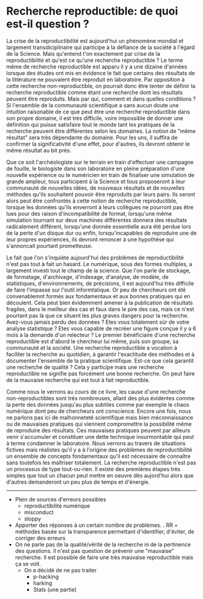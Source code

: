 # Recherche reproductible: de quoi est-il question ?

La crise de la reproductibilité est aujourd'hui un phénomène mondial et
largement transdiciplinaire qui participe à la défiance de la société à l'égard
de la Science. Mais qu'entend t'on exactement par crise de la reproductibilité
et qu'est ce qu'une recherche reproductible ? Le terme même de recherche
reproductible est apparu il y a une dizaine d'années lorsque des études ont mis
en évidence le fait que certains des résultats de la littérature ne pouvaient
être reproduit en laboratoire. Par opposition à cette recherche
non-reproductible, on pourrait donc être tenter de définir la recherche
reproductible comme étant une recherche dont les résultats peuvent être
reproduits. Mais par qui, comment et dans quelles conditions ? Si l'ensemble de
la communauté scientifique a sans aucun doute une intuition raisonable de ce
que peut être une recherche reproductible dans son propre domaine, il est très
difficile, voire impossible de donner une définition qui puisse satisfaire tout
le monde tant les pratiques de la recherche peuvent être différentes selon les
domaines. La notion de "même résultat" sera très dépendante du domaine. Pour
les uns, il suffira de confirmer la significativité d'une effet, pour d'autres,
ils devront obtenir le même résultat au bit près.

Que ce soit l'archéologiste sur le terrain en train d'effectuer une campagne de
fouille, le biologiste dans son laboratoire en pleine préparation d'une
nouvelle expérience ou le numéricien en train de finaliser une simulation de
grande ampleur, tous participent à la Science et tous proposeront à leur
communauté de nouvelles idées, de nouveaux résultats et de nouvelles méthodes
qu'ils souhaitent pouvoir être reproduits par leurs pairs. Ils seront alors
peut être confrontés à cette notion de recherche reproductible, lorsque les
données qu'ils enverront à leurs collègues ne pourront pas être lues pour des
raison d'incompatibilité de format, lorsqu'une même simulation tournant sur
deux machines différentes donnera des résultats radicalement différent,
lorsqu'une donnée essentielle aura été perdue lors de la perte d'un disque dur
ou enfin, lorsqu'incapables de reproduire une de leur propres expériences, ils
devront renoncer à une hypothèse qui s'annoncait pourtant prometteuse.

Le fait que l'on s'inquiète aujourd'hui des problèmes de reproductibilité n'est
pas tout à fait un hasard. Le numérique, sous des formes multiples, a largement
investi tout le champ de la science. Que l'on parle de stockage, de formatage,
d'archivage, d'indexage, d'analyse, de modèle, de statistiques,
d'environnements, de précisions, il est aujourd'hui très difficile de faire
l'impasse sur l'outil informtatique. Or peu de chercheurs ont été convenablemnt
formés aux fondamentaux et aux bonnes pratiques qui en découlent. Cela peut
bien évidemment amener à la publication de résultats fragiles, dans le meilleur
des cas et faux dans le pire des cas, mais ce n'est pourtant pas là que ce
situent les plus graves dangers pour la recherche.  Avez-vous jamais perdu des
données ? Etes vous totalement sûr de votre analyse statistique ? Etes vous
capable de recréer une figure conçue il y a 6 mois à la demande d'un relecteur
?  Le premier bénéficiaire d'une recherche reproductible est d'abord le
chercheur lui même, puis son groupe, sa communauté et la société. Une recherche
reproductible a vocation à faciliter la recherche au quotidien, à garantir
l'exactitude des méthodes et à documenter l'ensemble de la pratique
scientifique. Est-ce que cela garantit une recherche de qualité ?  Cela y
participe mais une recherche reproductible ne signifie pas forcément une bonne
recherche. On peut faire de la mauvaise recherche qui est tout à fait
reproductible.


Comme nous le verrons au cours de ce livre, les cause d'une recherche
non-reproductibles sont très nombreuses, allant des plus évidentes comme la
perte des données jusqu'au plus subtiles comme par exemple le chaos numérique
dont peu de chercheurs ont conscience. Encore une fois, nous ne parlons pas ici
de malhonneteté scientifique mais bien méconnaissance ou de mauvaises pratiques
qui viennent compromettre la possibilité même de reproduire des résultats. Ces
mauvaises pratiques peuvent par ailleurs venir s'accumuler et constituer une
dette technique insurmontable qui peut à terme condamner le laboratoire. Nous
verrons au travers de situations fictives mais réalistes qu'il y a à l'origine
des problèmes de reproductibilité un ensemble de concepts fondamentaux qu'il
est nécessaire de connaître sans toutefois les maîtriser totalement. La
recherche reproductible n'est pas un processus de type tout-ou-rien. Il existe
des premières étapes très simples que tout un chacun peut mettre en oeuvre dès
aujord'hui alors que d'autres demanderont un peu plus de temps et
d'énergie. 



---

* Plein de sources d'erreurs possibles
    * reproductibilité numérique
    * misconduct
    * sloppy
* Apporter des réponses à un certain nombre de problèmes. . RR = méthodes basée sur la transparence permettant d'identifier, d'éviter, de corriger des erreurs
* On ne parle pas de la qualité/vérité de la recherche ni de la pertinence des questions. Il n'est pas question de prévenir une "mauvaise" recherche. Il est possible de faire une très mauvaise reproductible mais ça se voit.
    * On a décidé de ne pas traiter 
        * p-hacking
        * harking
        * Stats (une partie)
